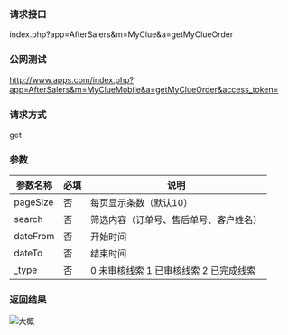 ### **请求接口**
index.php?app=AfterSalers&m=MyClue&a=getMyClueOrder



### **公网测试**
http://www.apps.com/index.php?app=AfterSalers&m=MyClueMobile&a=getMyClueOrder&access_token=

### **请求方式**
get


### **参数**
| 参数名称  |必填|     说明      |
|------|-----|------|
| pageSize| 否 | 每页显示条数（默认10）   |
| search| 否 | 筛选内容（订单号、售后单号、客户姓名）   |
| dateFrom| 否 | 开始时间   |
| dateTo| 否 | 结束时间   |
| _type| 否 | 0 未审核线索  1 已审核线索 2 已完成线索   |

### **返回结果**
![大概](http://192.168.1.240/uploads/ranmufei/apps/aa15746659/%E5%A4%A7%E6%A6%82.png)
